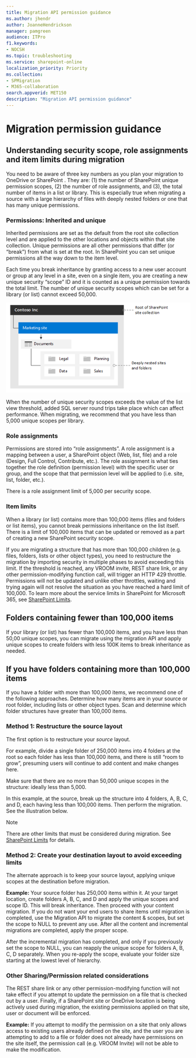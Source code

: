 ```yaml
---
title: Migration API permission guidance
ms.author: jhendr
author: JoanneHendrickson
manager: pamgreen
audience: ITPro
f1.keywords:
- NOCSH
ms.topic: troubleshooting
ms.service: sharepoint-online
localization_priority: Priority
ms.collection: 
- SPMigration
- M365-collaboration
search.appverid: MET150
description: "Migration API permission guidance"
---
```

# Migration permission guidance

## Understanding security scope, role assignments and item limits during migration

You need to be aware of three key numbers as you plan your migration to OneDrive or SharePoint . They are: (1) the number of SharePoint unique permission scopes, (2) the number of role assignments, and (3), the total number of items in a list or library. This is especially true when migrating a source with a large hierarchy of files with deeply nested folders or one that has many unique permissions. 

### Permissions: Inherited and unique

Inherited permissions are set as the default from the root site collection level and are applied to the other locations and objects within that site collection. Unique permissions are all other permissions that differ (or “break”) from what is set at the root. In SharePoint you can set unique permissions all the way down to the item level.

Each time you break inheritance by granting access to a new user account or group at any level in a site, even on a single item, you are creating a new unique security “scope” ID and it is counted as a unique permission towards the total limit. The number of unique security scopes which can be set for a library (or list) cannot exceed 50,000.  

![Site hierarchy](media/hierarchy-perms.png)
 
When the number of unique security scopes exceeds the value of the list view threshold, added SQL server round trips take place which can affect performance. 
When migrating, we recommend that you have less than 5,000 unique scopes per library. 

### Role assignments
 
Permissions are stored into “role assignments”. A role assignment is a mapping between a user, a SharePoint object (Web, list, file) and a role (Design, Full Control, Contribute, etc.). The role assignment is what ties together the role definition (permission level) with the specific user or group, and the scope that that permission level will be applied to (i.e. site, list, folder, etc.).

There is a role assignment limit of 5,000 per security scope.

### Item limits 

When a library (or list) contains more than 100,000 items (files and folders or list items), you cannot break permissions inheritance on the list itself.  There is a limit of 100,000 items that can be updated or removed as a part of creating a new SharePoint security scope. 

If you are migrating a structure that has more than 100,000 children (e.g. files, folders, lists or other object types), you need to restructure the migration by importing security in multiple phases to avoid exceeding this limit. If the threshold is reached, any VROOM invite, REST share link, or any other permission-modifying function call, will trigger an HTTP 429 throttle. Permissions will not be updated and unlike other throttles, waiting and trying again will not resolve the situation as you have reached a hard limit of 100,000.
To learn more about the service limits in SharePoint for Microsoft 365, see [SharePoint Limits](https://docs.microsoft.com/en-us/office365/servicedescriptions/sharepoint-online-service-description/sharepoint-online-limits#items-in-lists-and-libraries).

## Folders containing fewer than 100,000 items

If your library (or list) has fewer than 100,000 items, and you have less than 50,00 unique scopes, you can migrate using the migration API and apply unique scopes to create folders with less 100K items to break inheritance as needed.

## If you have folders containing more than 100,000 items

If you have a folder with more than 100,000 items, we recommend one of the following approaches. Determine how many items are in your source or root folder, including lists or other object types. Scan and determine which folder structures have greater than 100,000 items.

### Method 1: Restructure the source layout
The first option is to restructure your *source* layout.

For example, divide a single folder of 250,000 items into 4 folders at the root so each folder has less than 100,000 items, and there is still “room to grow”, presuming users will continue to add content and make changes here.

Make sure that there are no more than 50,000 unique scopes in the structure: ideally less than 5,000. 

In this example, at the source, break up the structure into 4 folders, A, B, C, and D, each having less than 100,000 items. Then perform the migration. See the illustration below.
 
>[!Note]
>There are other limits that must be considered during migration. See [SharePoint Limits](https://docs.microsoft.com/en-us/office365/servicedescriptions/sharepoint-online-service-description/sharepoint-online-limits#items-in-lists-and-libraries) for details. 

### Method 2: Create your destination layout to avoid exceeding limits
The alternate approach is to keep your source layout, applying unique scopes at the destination before migration.

**Example:**  Your source folder has 250,000 items within it. At your target location, create folders A, B, C, and D and apply the unique scopes and scope ID. This will break inheritance. Then proceed with your content migration. 
If you do not want your end users to share items until migration is completed, use the Migration API to migrate the content & scopes, but set the scope to NULL to prevent any use. 
After all the content and incremental migrations are completed, apply the proper scope.

After the incremental migration has completed, and only if you previously set the scope to NULL, you can reapply the unique scope for folders A, B, C, D separately. When you re-apply the scope, evaluate your folder size starting at the lowest level of hierarchy.  

### Other Sharing/Permission related considerations
 
The REST share link or any other permission-modifying function will not take effect if you attempt to update the permission on a file that is checked out by a user.
Finally, if a SharePoint site or OneDrive location is being actively used during migration, the existing permissions applied on that site, user or document will be enforced.
 
**Example:** If you attempt to modify the permission on a site that only allows access to existing users already defined on the site, and the user you are attempting to add to a file or folder does not already have permissions on the site itself, the permission call (e.g. VROOM Invite) will not be able to make the modification. 




